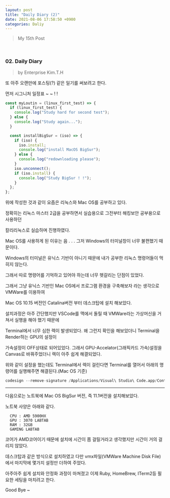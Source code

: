 ```yaml
---
layout: post
title: "Daily Diary (2)"
date: 2021-08-06 17:58:50 +0900
categories: Daliy
---
```


> My 15th Post

<br>

### 02. Daily Diary

> by Enterprise Kim.T.H

또 아주 오랜만에 포스팅(?) 같은 일기를 써보려고 한다.

먼저 시그니처 일정표 ~ ~ ! !

```javascript
const myLoutin = (linux_first_test) => {
  if (linux_first_test) {
    console.log("Study hard for second test");
  } else {
    console.log("Study again...");
  }

  const installBigSur = (iso) => {
    if (iso) {
      iso.install;
      console.log("install MacOS BigSur");
    } else {
      console.log("redownloading please");
    }
    iso.unconnect();
    if (iso.install) {
      console.log("Study BigSur ! !");
    }
  };
};
```

위에 작성한 것과 같이 요즘은 리눅스와 Mac OS를 공부하고 있다.

정확히는 리눅스 마스터 2급을 공부하면서 실습용으로 그전부터 해킹보안 공부용으로 사용하던

칼리리눅스로 실습하며 진행하였다.

Mac OS를 사용하게 된 이유는 음 . . . 그저 Windows의 터미널창이 너무 불편했기 때문이다.

Windows의 터미널은 유닉스 기반이 아니기 때문에 내가 공부한 리눅스 명령어들이 먹히지 않는다.

그래서 따로 명령어를 기억하고 있어야 하는데 너무 헷갈리는 단점이 있었다.

그래서 그냥 유닉스 기반인 Mac OS에서 프로그램 환경을 구축해보자 라는 생각으로 VMWare를 이용하여

Mac OS 10.15 버전인 Catalina버전 부터 데스크탑에 설치 해보았다.

설치과정은 아주 간단했지만 VSCode를 맥에서 돌릴 때 VMWare라는 가상머신을 거쳐서 실행을 해야 했기 때문에

Terminal에서 너무 심한 렉이 발생되었다. 왜 그런지 확인을 해보았더니 Terminal을 Render하는 GPU의 설정이

가속설정이 OFF상태로 되어있었다. 그래서 GPU-Accelator(그래픽카드 가속)설정을 Canvas로 바꿔주었더니 렉이 아주 쉽게 해결되었다.

위와 같이 설정을 했는데도 Terminal에서 렉이 걸린다면 Terminal를 열어서 아래의 명령어를 실행해주면 해결된다.(Mac OS 기준)

```s
codesign --remove-signature /Applications/Visual\ Studio\ Code.app/Contents/Frameworks/Code\ Helper\ \(Renderer\).app
```

---

다음으로는 노트북에 Mac OS BigSur 버전, 즉 11.1버전을 설치해보았다.

노트북 사양은 아래와 같다.

```
  CPU : AMD 5900HX
  GPU : 3070 LABTAB
  RAM : 32GB
  GAMING LABTAB
```

코어가 AMD코어이기 때문에 설치에 시간이 쫌 걸릴거라고 생각했지만 시간이 거의 걸리지 않았다.

데스크탑과 같은 방식으로 설치하였고 다만 vmx파일(VMWare Machine Disk File)에서 마지막에 몇가지 설정만 더하여 주었다.

아주아주 쉽게 설치와 안정화 과정이 마쳐졌고 이제 Ruby, HomeBrew, ITerm2등 필요한 세팅을 마치려고 한다.

Good Bye ~

